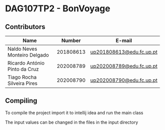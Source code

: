# DAG107TP2 - BonVoyage

## Contributors

| Name                          | Number    | E-mail                   |
|-------------------------------|-----------|--------------------------|
| Naldo Neves Monteiro Delgado  | 201808613 | up201808613@edu.fc.up.pt |
| Ricardo António Pinto da Cruz | 202008789 | up202008789@edu.fc.up.pt |
| Tiago Rocha Silveira Pires    | 202008790 | up202008790@edu.fc.up.pt |


## Compiling

To compile the project import it to intellij idea and run the main class

The input values can be changed in the files in the input directory

